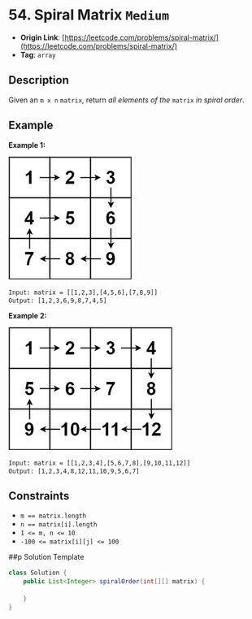 # 54. Spiral Matrix `Medium`

- **Origin Link**: [https://leetcode.com/problems/spiral-matrix/](https://leetcode.com/problems/spiral-matrix/)
- **Tag**: `array`


## Description

Given an `m x n` `matrix`, return *all elements of the* `matrix` *in spiral order*.


## Example

**Example 1:**

![](./spiral1.jpg)

```
Input: matrix = [[1,2,3],[4,5,6],[7,8,9]]
Output: [1,2,3,6,9,8,7,4,5]
```

**Example 2:**

![](./spiral.jpg)

```
Input: matrix = [[1,2,3,4],[5,6,7,8],[9,10,11,12]]
Output: [1,2,3,4,8,12,11,10,9,5,6,7]
```


## Constraints

- `m == matrix.length`
- `n == matrix[i].length`
- `1 <= m, n <= 10`
- `-100 <= matrix[i][j] <= 100`


##p Solution Template

```java
class Solution {
    public List<Integer> spiralOrder(int[][] matrix) {
        
    }
}
```

